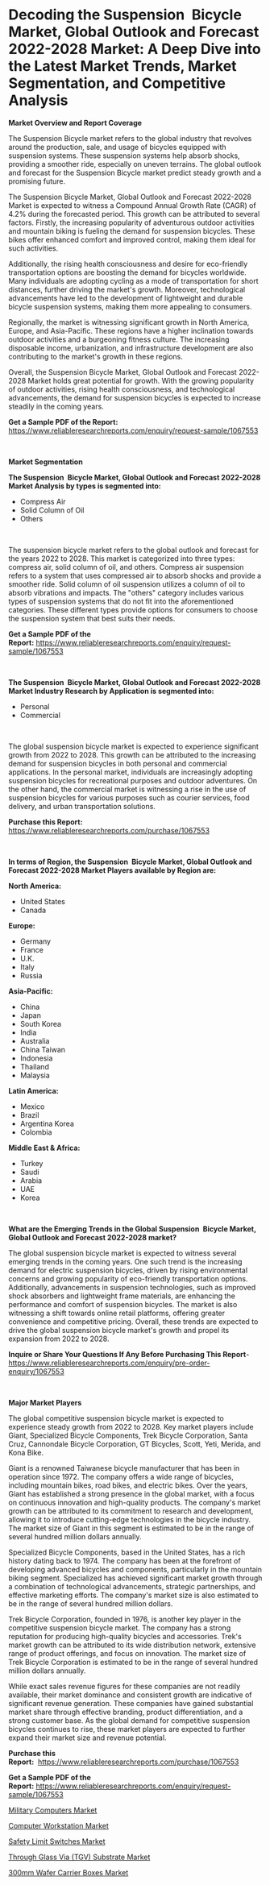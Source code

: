 <p><h1>Decoding the Suspension Bicycle Market, Global Outlook and Forecast 2022-2028 Market: A Deep Dive into the Latest Market Trends, Market Segmentation, and Competitive Analysis</h1></p><p><strong>Market Overview and Report Coverage</strong></p>
<p><p>The Suspension Bicycle market refers to the global industry that revolves around the production, sale, and usage of bicycles equipped with suspension systems. These suspension systems help absorb shocks, providing a smoother ride, especially on uneven terrains. The global outlook and forecast for the Suspension Bicycle market predict steady growth and a promising future.</p><p>The Suspension Bicycle Market, Global Outlook and Forecast 2022-2028 Market is expected to witness a Compound Annual Growth Rate (CAGR) of 4.2% during the forecasted period. This growth can be attributed to several factors. Firstly, the increasing popularity of adventurous outdoor activities and mountain biking is fueling the demand for suspension bicycles. These bikes offer enhanced comfort and improved control, making them ideal for such activities.</p><p>Additionally, the rising health consciousness and desire for eco-friendly transportation options are boosting the demand for bicycles worldwide. Many individuals are adopting cycling as a mode of transportation for short distances, further driving the market's growth. Moreover, technological advancements have led to the development of lightweight and durable bicycle suspension systems, making them more appealing to consumers.</p><p>Regionally, the market is witnessing significant growth in North America, Europe, and Asia-Pacific. These regions have a higher inclination towards outdoor activities and a burgeoning fitness culture. The increasing disposable income, urbanization, and infrastructure development are also contributing to the market's growth in these regions.</p><p>Overall, the Suspension Bicycle Market, Global Outlook and Forecast 2022-2028 Market holds great potential for growth. With the growing popularity of outdoor activities, rising health consciousness, and technological advancements, the demand for suspension bicycles is expected to increase steadily in the coming years.</p></p>
<p><strong>Get a Sample PDF of the Report:</strong> <a href="https://www.reliableresearchreports.com/enquiry/request-sample/1067553">https://www.reliableresearchreports.com/enquiry/request-sample/1067553</a></p>
<p>&nbsp;</p>
<p><strong>Market Segmentation</strong></p>
<p><strong>The Suspension Bicycle Market, Global Outlook and Forecast 2022-2028 Market Analysis by types is segmented into:</strong></p>
<p><ul><li>Compress Air</li><li>Solid Column of Oil</li><li>Others</li></ul></p>
<p>&nbsp;</p>
<p><p>The suspension bicycle market refers to the global outlook and forecast for the years 2022 to 2028. This market is categorized into three types: compress air, solid column of oil, and others. Compress air suspension refers to a system that uses compressed air to absorb shocks and provide a smoother ride. Solid column of oil suspension utilizes a column of oil to absorb vibrations and impacts. The "others" category includes various types of suspension systems that do not fit into the aforementioned categories. These different types provide options for consumers to choose the suspension system that best suits their needs.</p></p>
<p><strong>Get a Sample PDF of the Report:</strong>&nbsp;<a href="https://www.reliableresearchreports.com/enquiry/request-sample/1067553">https://www.reliableresearchreports.com/enquiry/request-sample/1067553</a></p>
<p>&nbsp;</p>
<p><strong>The Suspension Bicycle Market, Global Outlook and Forecast 2022-2028 Market Industry Research by Application is segmented into:</strong></p>
<p><ul><li>Personal</li><li>Commercial</li></ul></p>
<p>&nbsp;</p>
<p><p>The global suspension bicycle market is expected to experience significant growth from 2022 to 2028. This growth can be attributed to the increasing demand for suspension bicycles in both personal and commercial applications. In the personal market, individuals are increasingly adopting suspension bicycles for recreational purposes and outdoor adventures. On the other hand, the commercial market is witnessing a rise in the use of suspension bicycles for various purposes such as courier services, food delivery, and urban transportation solutions.</p></p>
<p><strong>Purchase this Report:</strong>&nbsp; <a href="https://www.reliableresearchreports.com/purchase/1067553">https://www.reliableresearchreports.com/purchase/1067553</a></p>
<p>&nbsp;</p>
<p><strong>In terms of Region, the Suspension Bicycle Market, Global Outlook and Forecast 2022-2028 Market Players available by Region are:</strong></p>
<p>
    <p> <strong> North America: </strong>
        <ul>
            <li>United States</li>
            <li>Canada</li>
        </ul>
        </p> 
    <p> <strong> Europe: </strong>
        <ul>
            <li>Germany</li>
            <li>France</li>
            <li>U.K.</li>
            <li>Italy</li>
            <li>Russia</li>
        </ul>
        </p> 
    <p> <strong> Asia-Pacific: </strong>
        <ul>
            <li>China</li>
            <li>Japan</li>
            <li>South Korea</li>
            <li>India</li>
            <li>Australia</li>
            <li>China Taiwan</li>
            <li>Indonesia</li>
            <li>Thailand</li>
            <li>Malaysia</li>
        </ul>
        </p> 
    <p> <strong> Latin America: </strong>
        <ul>
            <li>Mexico</li>
            <li>Brazil</li>
            <li>Argentina Korea</li>
            <li>Colombia</li>
        </ul>
        </p> 
    <p> <strong> Middle East & Africa: </strong>
        <ul>
            <li>Turkey</li>
            <li>Saudi</li>
            <li>Arabia</li>
            <li>UAE</li>
            <li>Korea</li>
        </ul>
    </p>
    </p>
<p>&nbsp;</p>
<p><strong>What are the Emerging Trends in the Global Suspension Bicycle Market, Global Outlook and Forecast 2022-2028 market?</strong></p>
<p><p>The global suspension bicycle market is expected to witness several emerging trends in the coming years. One such trend is the increasing demand for electric suspension bicycles, driven by rising environmental concerns and growing popularity of eco-friendly transportation options. Additionally, advancements in suspension technologies, such as improved shock absorbers and lightweight frame materials, are enhancing the performance and comfort of suspension bicycles. The market is also witnessing a shift towards online retail platforms, offering greater convenience and competitive pricing. Overall, these trends are expected to drive the global suspension bicycle market's growth and propel its expansion from 2022 to 2028.</p></p>
<p><strong>Inquire or Share Your Questions If Any Before Purchasing This Report</strong>- <a href="https://www.reliableresearchreports.com/enquiry/pre-order-enquiry/1067553">https://www.reliableresearchreports.com/enquiry/pre-order-enquiry/1067553</a></p>
<p>&nbsp;</p>
<p><strong>Major Market Players</strong></p>
<p><p>The global competitive suspension bicycle market is expected to experience steady growth from 2022 to 2028. Key market players include Giant, Specialized Bicycle Components, Trek Bicycle Corporation, Santa Cruz, Cannondale Bicycle Corporation, GT Bicycles, Scott, Yeti, Merida, and Kona Bike.</p><p>Giant is a renowned Taiwanese bicycle manufacturer that has been in operation since 1972. The company offers a wide range of bicycles, including mountain bikes, road bikes, and electric bikes. Over the years, Giant has established a strong presence in the global market, with a focus on continuous innovation and high-quality products. The company's market growth can be attributed to its commitment to research and development, allowing it to introduce cutting-edge technologies in the bicycle industry. The market size of Giant in this segment is estimated to be in the range of several hundred million dollars annually.</p><p>Specialized Bicycle Components, based in the United States, has a rich history dating back to 1974. The company has been at the forefront of developing advanced bicycles and components, particularly in the mountain biking segment. Specialized has achieved significant market growth through a combination of technological advancements, strategic partnerships, and effective marketing efforts. The company's market size is also estimated to be in the range of several hundred million dollars.</p><p>Trek Bicycle Corporation, founded in 1976, is another key player in the competitive suspension bicycle market. The company has a strong reputation for producing high-quality bicycles and accessories. Trek's market growth can be attributed to its wide distribution network, extensive range of product offerings, and focus on innovation. The market size of Trek Bicycle Corporation is estimated to be in the range of several hundred million dollars annually.</p><p>While exact sales revenue figures for these companies are not readily available, their market dominance and consistent growth are indicative of significant revenue generation. These companies have gained substantial market share through effective branding, product differentiation, and a strong customer base. As the global demand for competitive suspension bicycles continues to rise, these market players are expected to further expand their market size and revenue potential.</p></p>
<p><strong>Purchase this Report:</strong>&nbsp;&nbsp;<a href="https://www.reliableresearchreports.com/purchase/1067553">https://www.reliableresearchreports.com/purchase/1067553</a></p>
<p></p>
<p><strong>Get a Sample PDF of the Report:</strong>&nbsp;<a href="https://www.reliableresearchreports.com/enquiry/request-sample/1067553">https://www.reliableresearchreports.com/enquiry/request-sample/1067553</a></p>
<p><p><a href="https://medium.com/@charvi.reportprime/military-computers-market-size-growth-forecast-2023-2030-198188162b32">Military Computers Market</a></p><p><a href="https://www.linkedin.com/pulse/decoding-computer-workstation-market-deep-dive-latest-trends-segmentation-q0doe/">Computer Workstation Market</a></p><p><a href="https://www.linkedin.com/pulse/safety-limit-switches-market-challenges-opportunities-growth-drivers-dwbte/">Safety Limit Switches Market</a></p><p><a href="https://www.reportprime.com/through-glass-via-tgv-substrate-r5774">Through Glass Via (TGV) Substrate Market</a></p><p><a href="https://www.reportprime.com/300mm-wafer-carrier-boxes-r5771">300mm Wafer Carrier Boxes Market</a></p></p>